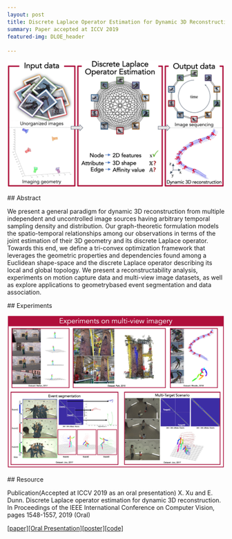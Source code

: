 ```yaml
---
layout: post
title: Discrete Laplace Operator Estimation for Dynamic 3D Reconstruction
summary: Paper accepted at ICCV 2019
featured-img: DLOE_header

---
```


![](https://raw.githubusercontent.com/ShawnXu10/shawnxu10.github.com/master/assets/img/posts/DLOE/abstract.jpg)

<!-- ## Table of Contents  
[Abstract](#abstract) 
[Experiments](#experiments)
[Resource](#resource)    -->

<a name="abstract"/>
## Abstract

We present a general paradigm for dynamic 3D reconstruction from multiple independent and uncontrolled image sources having arbitrary temporal sampling density and distribution. Our graph-theoretic formulation models the spatio-temporal relationships among our observations in terms of the joint estimation of their 3D geometry and its discrete Laplace operator. Towards this end, we define a tri-convex optimization framework that leverages the geometric properties and dependencies found among a Euclidean shape-space and the discrete Laplace operator describing its local and global topology. We present a reconstructability analysis, experiments on motion capture data and multi-view image datasets, as well as explore applications to geometrybased event segmentation and data association.

<a name="experiments"/>
## Experiments

![](https://raw.githubusercontent.com/ShawnXu10/shawnxu10.github.com/master/assets/img/posts/DLOE/experiments.jpg)

<a name="resource"/>
## Resource

Publication(Accepted at ICCV 2019 as an oral presentation)
X. Xu and E. Dunn. Discrete Laplace operator estimation for dynamic 3D reconstruction. In Proceedings of the IEEE International Conference on Computer Vision, pages 1548-1557, 2019 (Oral)

[[paper]](http://openaccess.thecvf.com/content_ICCV_2019/papers/Xu_Discrete_Laplace_Operator_Estimation_for_Dynamic_3D_Reconstruction_ICCV_2019_paper.pdf)[[Oral Presentation]](https://youtu.be/my3jocjpD0U?t=2290)[[poster]](https://shawnxu10.github.io/assets/img/posts/DLOE/poster_v2.pdf)[[code]](https://github.com/ShawnXu10/DLOE_dynamic_3D_reconstruction.git)
